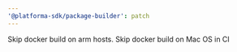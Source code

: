 ```yaml
---
'@platforma-sdk/package-builder': patch
---
```


Skip docker build on arm hosts. Skip docker build on Mac OS in CI

